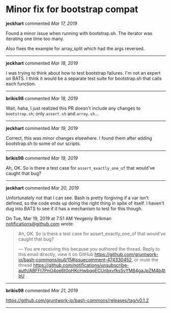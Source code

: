 # Minor fix for bootstrap compat

**jeckhart** commented *Mar 17, 2019*

Found a minor issue when running with bootstrap.sh. The iterator was iterating one time too many.

Also fixes the example for array_split which had the args reversed.
<br />
***


**jeckhart** commented *Mar 18, 2019*

I was trying to think about how to test bootstrap failures. I'm not an expert on BATS. I think it would be a separate test suite for bootstrap.sh that calls each function. 
***

**brikis98** commented *Mar 18, 2019*

Wait, haha, I just realized this PR doesn't include any changes to `bootstrap.sh`; only `assert.sh` and `array.sh`...
***

**jeckhart** commented *Mar 19, 2019*

Correct, this was minor changes elsewhere. I found them after adding bootstrap.sh to some of our scripts.
***

**brikis98** commented *Mar 19, 2019*

Ah, OK. So is there a test case for `assert_exactly_one_of` that would've caught that bug?
***

**jeckhart** commented *Mar 20, 2019*

Unfortunately not that I can see. Bash is pretty forgiving if a var isn't
defined, so the code ends up doing the right thing in spite of itself. I
haven't dug into BATS to see if it has a mechanism to test for this though.

On Tue, Mar 19, 2019 at 7:51 AM Yevgeniy Brikman <notifications@github.com>
wrote:

> Ah, OK. So is there a test case for assert_exactly_one_of that would've
> caught that bug?
>
> —
> You are receiving this because you authored the thread.
> Reply to this email directly, view it on GitHub
> <https://github.com/gruntwork-io/bash-commons/pull/15#issuecomment-474330452>,
> or mute the thread
> <https://github.com/notifications/unsubscribe-auth/ABFFt7PnO4oe6t0oHKcHwbqqECUnbxvfks5vYM84gaJpZM4b4tbU>
> .
>

***

**brikis98** commented *Mar 21, 2019*

https://github.com/gruntwork-io/bash-commons/releases/tag/v0.1.2
***

